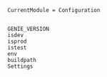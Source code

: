 ```@meta
CurrentModule = Configuration
```

```@contents
```

```@docs
GENIE_VERSION
isdev
isprod
istest
env
buildpath
Settings
```
